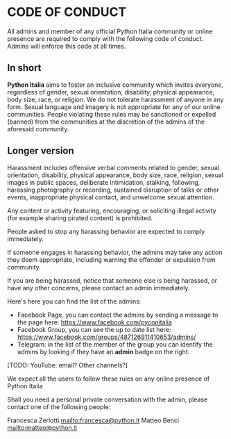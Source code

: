 # CODE OF CONDUCT

All admins and member of any official Python Italia community or online presence
are required to comply with the following code of conduct.
Admins will enforce this code at all times.

## In short

**Python Italia** aims to foster an inclusive community which invites everyone,
regardless of gender, sexual orientation, disability, physical appearance,
body size, race, or religion. We do not tolerate harassment of anyone in any form.
Sexual language and imagery is not appropriate for any of our online communities.
People violating these rules may be sanctioned or expelled (banned) from the communities
at the discretion of the admins of the aforesaid community.

## Longer version

Harassment includes offensive verbal comments related to gender, sexual orientation, disability,
physical appearance, body size, race, religion, sexual images in public spaces, deliberate intimidation,
stalking, following, harassing photography or recording, sustained disruption of talks or other events,
inappropriate physical contact, and unwelcome sexual attention.

Any content or activity featuring, encouraging, or soliciting illegal activity (for example sharing
pirated content) is prohibited.

People asked to stop any harassing behavior are expected to comply immediately.

If someone engages in harassing behavior, the admins may take any action they deem appropriate,
including warning the offender or expulsion from community.

If you are being harassed, notice that someone else is being harassed, or have any other concerns,
please contact an admin immediately.

Here's here you can find the list of the admins:

- Facebook Page, you can contact the admins by sending a message to the page here:
    https://www.facebook.com/pyconitalia
- Facebook Group, you can see the up to date list here:
    https://www.facebook.com/groups/487126911410653/admins/
- Telegram: in the list of the member of the group you can identify the admins by
    looking if they have an __admin__ badge on the right.

[TODO: YouTube: email? Other channels?]

We expect all the users to follow these rules on any online presence of Python Italia

Shall you need a personal private conversation with the admin, please contact
one of the following people:

Francesca Zerlotti [mailto:francesca@python.it](francesca@python.it)
Matteo Benci [mailto:matteo@python.it](matteo@python.it)
